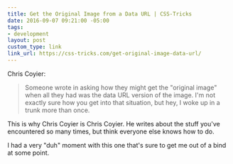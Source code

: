 ```yaml
---
title: Get the Original Image from a Data URL | CSS-Tricks
date: 2016-09-07 09:21:00 -05:00
tags:
- development
layout: post
custom_type: link
link_url: https://css-tricks.com/get-original-image-data-url/
---
```


Chris Coyier:

> Someone wrote in asking how they might get the "original image" when all they had was the data URL version of the image. I'm not exactly sure how you get into that situation, but hey, I woke up in a trunk more than once.

This is why Chris Coyier is Chris Coyier. He writes about the stuff you've encountered so many times, but think everyone else knows how to do.

I had a very "duh" moment with this one that's sure to get me out of a bind at some point.
